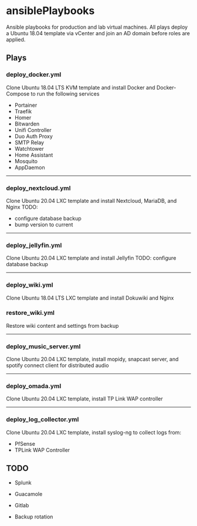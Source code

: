# ansiblePlaybooks

Ansible playbooks for production and lab virtual machines.  All plays deploy a Ubuntu 18.04 template via vCenter and join an AD domain before roles are applied.


## Plays

### deploy_docker.yml
Clone Ubuntu 18.04 LTS KVM template and install Docker and Docker-Compose to run the following services
* Portainer
* Traefik
* Homer
* Bitwarden
* Unifi Controller
* Duo Auth Proxy
* SMTP Relay
* Watchtower
* Home Assistant
* Mosquito
* AppDaemon

---

### deploy_nextcloud.yml
Clone Ubuntu 20.04 LXC template and install Nextcloud, MariaDB, and Nginx
TODO: 
- configure database backup
- bump version to current

---

### deploy_jellyfin.yml
Clone Ubuntu 20.04 LXC template and install Jellyfin
TODO: configure database backup

---

### deploy_wiki.yml
Clone Ubuntu 18.04 LTS LXC template and install Dokuwiki and Nginx


### restore_wiki.yml
Restore wiki content and settings from backup

---

### deploy_music_server.yml
Clone Ubuntu 20.04 LXC template, install mopidy, snapcast server, and spotify connect client for distributed audio

---

### deploy_omada.yml
Clone Ubuntu 20.04 LXC template, install TP Link WAP controller

---

### deploy_log_collector.yml
Clone Ubuntu 20.04 LXC template, install syslog-ng to collect logs from:
- PfSense
- TPLink WAP Controller


## TODO
* Splunk

* Guacamole
* Gitlab
* Backup rotation

